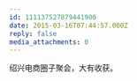 ```yaml
---
id: 111137527879441900
date: 2015-03-16T07:44:57.000Z
reply: false
media_attachments: 0
---
```


绍兴电商圈子聚会，大有收获。

